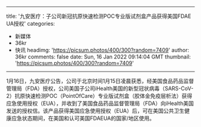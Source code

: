 
---
title: '九安医疗：子公司新冠抗原快速检测POC专业版试剂盒产品获得美国FDAE UA授权'
categories: 
 - 新媒体
 - 36kr
 - 快讯
headimg: 'https://picsum.photos/400/300?random=7409'
author: 36kr
comments: false
date: Sun, 16 Jan 2022 09:14:04 GMT
thumbnail: 'https://picsum.photos/400/300?random=7409'
---

<div>   
1月16日，九安医疗公告，公司于北京时间1月15日凌晨获悉，经美国食品药品监督管理局（FDA）授权，公司美国子公司iHealth美国的新型冠状病毒（SARS-CoV-2）抗原快速检测POC（PointOfCare）专业版试剂盒（胶体金免疫层析法）获得应急使用授权（EUA），并收到了美国食品药品监督管理局（FDA）向iHealth美国发送的授权信。该产品获得美国应急使用授权（EUA）后，可在美国公共卫生健康应急状态期间，在美国和认可美国FDAEUA的国家/地区使用。  
</div>
            